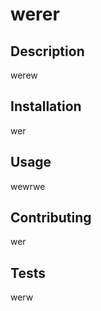 # werer

  ## Description
  werew

  ## Installation
  wer

  ## Usage
  wewrwe

  ## Contributing
  wer

  ## Tests
  werw

